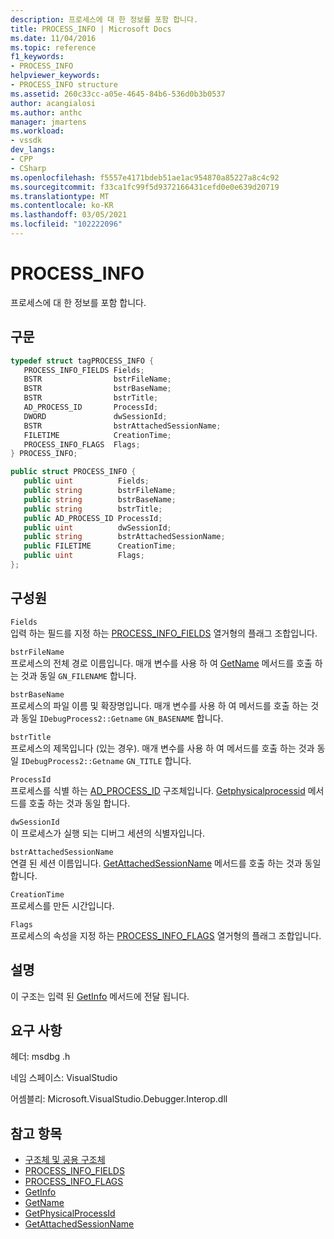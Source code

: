 ```yaml
---
description: 프로세스에 대 한 정보를 포함 합니다.
title: PROCESS_INFO | Microsoft Docs
ms.date: 11/04/2016
ms.topic: reference
f1_keywords:
- PROCESS_INFO
helpviewer_keywords:
- PROCESS_INFO structure
ms.assetid: 260c33cc-a05e-4645-84b6-536d0b3b0537
author: acangialosi
ms.author: anthc
manager: jmartens
ms.workload:
- vssdk
dev_langs:
- CPP
- CSharp
ms.openlocfilehash: f5557e4171bdeb51ae1ac954870a85227a8c4c92
ms.sourcegitcommit: f33ca1fc99f5d9372166431cefd0e0e639d20719
ms.translationtype: MT
ms.contentlocale: ko-KR
ms.lasthandoff: 03/05/2021
ms.locfileid: "102222096"
---
```

# <a name="process_info"></a>PROCESS_INFO
프로세스에 대 한 정보를 포함 합니다.

## <a name="syntax"></a>구문

```cpp
typedef struct tagPROCESS_INFO { 
   PROCESS_INFO_FIELDS Fields;
   BSTR                bstrFileName;
   BSTR                bstrBaseName;
   BSTR                bstrTitle;
   AD_PROCESS_ID       ProcessId;
   DWORD               dwSessionId;
   BSTR                bstrAttachedSessionName;
   FILETIME            CreationTime;
   PROCESS_INFO_FLAGS  Flags;
} PROCESS_INFO;
```

```csharp
public struct PROCESS_INFO { 
   public uint          Fields;
   public string        bstrFileName;
   public string        bstrBaseName;
   public string        bstrTitle;
   public AD_PROCESS_ID ProcessId;
   public uint          dwSessionId;
   public string        bstrAttachedSessionName;
   public FILETIME      CreationTime;
   public uint          Flags;
};
```

## <a name="members"></a>구성원
 `Fields`\
 입력 하는 필드를 지정 하는 [PROCESS_INFO_FIELDS](../../../extensibility/debugger/reference/process-info-fields.md) 열거형의 플래그 조합입니다.

 `bstrFileName`\
 프로세스의 전체 경로 이름입니다. 매개 변수를 사용 하 여 [GetName](../../../extensibility/debugger/reference/idebugprocess2-getname.md) 메서드를 호출 하는 것과 동일 `GN_FILENAME` 합니다.

 `bstrBaseName`\
 프로세스의 파일 이름 및 확장명입니다. 매개 변수를 사용 하 여 메서드를 호출 하는 것과 동일 `IDebugProcess2::Getname` `GN_BASENAME` 합니다.

 `bstrTitle`\
 프로세스의 제목입니다 (있는 경우). 매개 변수를 사용 하 여 메서드를 호출 하는 것과 동일 `IDebugProcess2::Getname` `GN_TITLE` 합니다.

 `ProcessId`\
 프로세스를 식별 하는 [AD_PROCESS_ID](../../../extensibility/debugger/reference/ad-process-id.md) 구조체입니다. [Getphysicalprocessid](../../../extensibility/debugger/reference/idebugprocess2-getphysicalprocessid.md) 메서드를 호출 하는 것과 동일 합니다.

 `dwSessionId`\
 이 프로세스가 실행 되는 디버그 세션의 식별자입니다.

 `bstrAttachedSessionName`\
 연결 된 세션 이름입니다. [GetAttachedSessionName](../../../extensibility/debugger/reference/idebugprocess2-getattachedsessionname.md) 메서드를 호출 하는 것과 동일 합니다.

 `CreationTime`\
 프로세스를 만든 시간입니다.

 `Flags`\
 프로세스의 속성을 지정 하는 [PROCESS_INFO_FLAGS](../../../extensibility/debugger/reference/process-info-flags.md) 열거형의 플래그 조합입니다.

## <a name="remarks"></a>설명
 이 구조는 입력 된 [GetInfo](../../../extensibility/debugger/reference/idebugprocess2-getinfo.md) 메서드에 전달 됩니다.

## <a name="requirements"></a>요구 사항
 헤더: msdbg .h

 네임 스페이스: VisualStudio

 어셈블리: Microsoft.VisualStudio.Debugger.Interop.dll

## <a name="see-also"></a>참고 항목
- [구조체 및 공용 구조체](../../../extensibility/debugger/reference/structures-and-unions.md)
- [PROCESS_INFO_FIELDS](../../../extensibility/debugger/reference/process-info-fields.md)
- [PROCESS_INFO_FLAGS](../../../extensibility/debugger/reference/process-info-flags.md)
- [GetInfo](../../../extensibility/debugger/reference/idebugprocess2-getinfo.md)
- [GetName](../../../extensibility/debugger/reference/idebugprocess2-getname.md)
- [GetPhysicalProcessId](../../../extensibility/debugger/reference/idebugprocess2-getphysicalprocessid.md)
- [GetAttachedSessionName](../../../extensibility/debugger/reference/idebugprocess2-getattachedsessionname.md)
